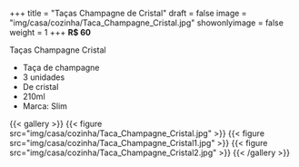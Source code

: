 +++
title = "Taças Champagne de Cristal"
draft = false
image = "img/casa/cozinha/Taca_Champagne_Cristal.jpg"
showonlyimage = false
weight = 1
+++
**R$ 60**
<!--more-->

Taças Champagne Cristal

- Taça de champagne
- 3 unidades
- De cristal
- 210ml
- Marca: Slim


{{< gallery >}}
{{< figure src="img/casa/cozinha/Taca_Champagne_Cristal.jpg" >}}
{{< figure src="img/casa/cozinha/Taca_Champagne_Cristal1.jpg" >}}
{{< figure src="img/casa/cozinha/Taca_Champagne_Cristal2.jpg" >}}
{{< /gallery >}}

